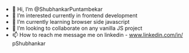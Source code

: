 - 👋 Hi, I’m @ShubhankarPuntambekar
- 👀 I’m interested currently in frontend development
- 🌱 I’m currently learning browser side javascript 
- 💞️ I’m looking to collaborate on any vanilla JS project
- 📫 How to reach me message me on linkedin - www.linkedin.com/in/
pShubhankar

<!---
ShubhankarPuntambekar/ShubhankarPuntambekar is a ✨ special ✨ repository because its `README.md` (this file) appears on your GitHub profile.
You can click the Preview link to take a look at your changes.
--->
